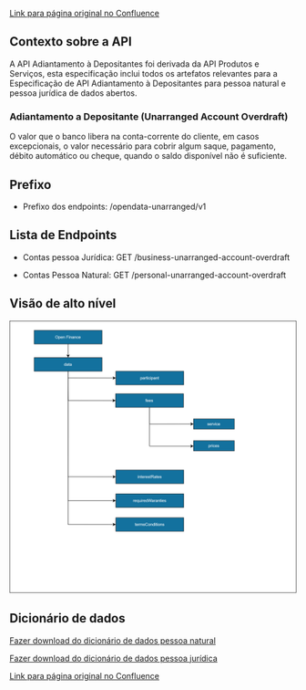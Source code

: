 [Link para página original no Confluence](https://openfinancebrasil.atlassian.net/wiki/spaces/OF/pages/267059422)

## **Contexto sobre a API**

A API Adiantamento à Depositantes foi derivada da API Produtos e Serviços, esta especificação inclui todos os artefatos relevantes para a Especificação de API Adiantamento à Depositantes para pessoa natural e pessoa jurídica de dados abertos.

### **Adiantamento a Depositante (Unarranged Account Overdraft)**

O valor que o banco libera na conta-corrente do cliente, em casos excepcionais, o valor necessário para cobrir algum saque, pagamento, débito automático ou cheque, quando o saldo disponível não é suficiente.

## Prefixo

- Prefixo dos endpoints: /opendata-unarranged/v1

## **Lista de Endpoints**

- Contas pessoa Jurídica: GET /business-unarranged-account-overdraft  

- Contas Pessoa Natural: GET /personal-unarranged-account-overdraft

## **Visão de alto nível**
![att267059436](Informa%c3%a7%c3%b5es%20Gerais%20-%20[DA]%20Adiantamento%20a%20Depositantes%20-%20v1.0.0-rc.1/attachments/unarranged.png)
## **Dicionário de dados**

[Fazer download do dicionário de dados pessoa natural](https://openbanking-brasil.github.io/openapi/dictionary/getPersonalUnarrangedAccountOverdraft_v1.csv)

[Fazer download do dicionário de dados pessoa jurídica](https://openbanking-brasil.github.io/openapi/dictionary/getBusinessUnarrangedAccountOverdraft_v1.csv)

[Link para página original no Confluence](https://openfinancebrasil.atlassian.net/wiki/spaces/OF/pages/267059422)